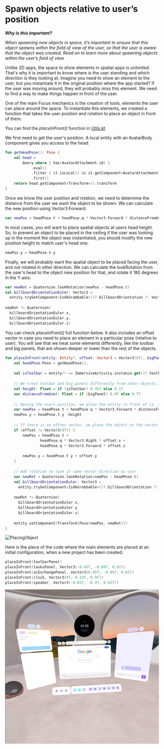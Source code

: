 # Spawn objects relative to user’s position

***Why is this important?***

*When spawning new objects in space, it’s important to ensure that this object spawns within the field of view of the user, so that the user is aware that the object was created.
Read on to learn more about spawning objects within the user’s field of view.*

Unlike 2D apps, the space to show elements in spatial apps is unlimited.
That's why it is important to know where is the user standing and which direction is they looking at.
Imagine you need to show an element to the user, but you instantiate it in the original position where the app started?
If the user was moving around, they will probably miss this element.
We need to find a way to make things happen in front of the user.

One of the main Focus mechanics is the creation of tools, elements the user can place around the space.
To instantiate this elements, we created a function that takes the user position and rotation to place an object in front of them.

You can find the *placeInFront()* function in [Utils.kt](../app/src/main/java/com/meta/focus/Utils.kt)

We first need to get the user's position. A local entity with an AvatarBody component gives you access to the head:
```kotlin
fun getHeadPose(): Pose {
    val head =
        Query.where { has(AvatarAttachment.id) }
            .eval()
            .filter { it.isLocal() && it.getComponent<AvatarAttachment>().type == "head" }
            .first()
    return head.getComponent<Transform>().transform
}
```

Once we know the user position and rotation, we need to determine the distance from the user we want the object to be shown. We can calculate the new position using Vector3.Forward:
```kotlin
var newPos = headPose.t + headPose.q * Vector3.Forward * distanceFromUser
```

In most cases, you will want to place spatial objects at users head height.
So, to prevent an object to be placed in the ceiling if the user was looking up in the moment the object was instantiated, you should modify the new position height to match user's head one:
```kotlin
newPos.y = headPose.t.y
```

Finally, we will probably want the spatial object to be placed facing the user, and not rotated in other direction.
We can calculate the lookRotation from the user's head to the object new position for that, and rotate it 180 degrees in the Y axis:
```kotlin
var newRot = Quaternion.lookRotation(newPos - headPose.t)
val billboardOrientationEuler: Vector3 =
  entity.tryGetComponent<IsdkGrabbable>()?.billboardOrientation ?: Vector3(0f, 0f, 0f)

newRot *= Quaternion(
  billboardOrientationEuler.x,
  billboardOrientationEuler.y,
  billboardOrientationEuler.z)
```

You can check *placeInFront()* full function below.
It also includes an offset vector in case you need to place an element in a particular pose (relative to user).
You will see that we treat some elements differently, like the toolbar and big panels, that are shown deeper or lower than the rest of the objects.
```kotlin
fun placeInFront(entity: Entity?, offset: Vector3 = Vector3(0f), bigPanel:Boolean = false) {
    val headPose:Pose = getHeadPose();

    val isToolbar = entity!! == ImmersiveActivity.instance.get()?.toolbarPanel

    // We treat toolbar and big panels differently from other objects.
    val height: Float = if (isToolbar) 0.35f else 0.1f
    var distanceFromUser: Float = if (bigPanel) 0.9f else 0.7f

    // Having the users position, we place the entity in front of it, at a particular distance and height
    var newPos = headPose.t + headPose.q * Vector3.Forward * distanceFromUser
    newPos.y = headPose.t.y -height

    // If there is an offset vector, we place the object at the vector position (using user's position as reference)
    if (offset != Vector3(0f)) {
        newPos = headPose.t +
                headPose.q * Vector3.Right * offset.x +
                headPose.q * Vector3.Forward * offset.z

        newPos.y = headPose.t.y + offset.y
    }

    // Add rotation to look in same vector direction as user
    var newRot = Quaternion.lookRotation(newPos - headPose.t)
    val billboardOrientationEuler: Vector3 =
      entity.tryGetComponent<IsdkGrabbable>()?.billboardOrientation ?: Vector3(0f, 0f, 0f)
    
    newRot *= Quaternion(
      billboardOrientationEuler.x,
      billboardOrientationEuler.y,
      billboardOrientationEuler.z)
  
    entity.setComponent(Transform(Pose(newPos, newRot)))
}
```

![PlacingObject](./Resources/placing.gif)

Here is the piece of the code where the main elements are placed at an initial configuration, when a new project has been created:
```kotlin
placeInFront(toolbarPanel)
placeInFront(tasksPanel, Vector3(-0.45f, -0.04f, 0.8f))
placeInFront(aiExchangePanel, Vector3(0.45f, -0.05f, 0.8f))
placeInFront(clock, Vector3(0f, 0.23f, 0.9f))
placeInFront(speaker, Vector3(-0.65f, -0.3f, 0.65f))
```

![Elements](./Resources/elements.jpg)
